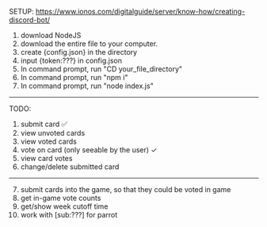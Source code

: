 SETUP:
https://www.ionos.com/digitalguide/server/know-how/creating-discord-bot/

1. download NodeJS
2. download the entire file to your computer.
3. create {config.json} in the directory
4. input {token:???} in config.json
5. In command prompt, run "CD your_file_directory"
6. In command prompt, run "npm i"
7. In command prompt, run "node index.js"
---
TODO:
1. submit card ✅
2. view unvoted cards
3. view voted cards
4. vote on card (only seeable by the user) ✓
5. view card votes
6. change/delete submitted card
---
7. submit cards into the game, so that they could be voted in game
8. get in-game vote counts
9. get/show week cutoff time
10. work with [sub:???] for parrot
